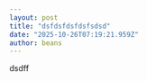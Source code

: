 ```yaml
---
layout: post
title: "dsfdsfdsfdsfsdsd"
date: "2025-10-26T07:19:21.959Z"
author: beans
---
```


dsdff